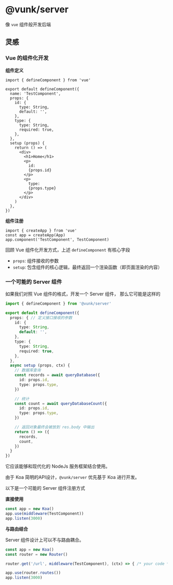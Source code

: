 # @vunk/server

像 `vue` 组件般开发后端

## 灵感

### Vue 的组件化开发

**组件定义**

```tsx
import { defineComponent } from 'vue'

export default defineComponent({
  name: 'TestComponent',
  props: {
    id: {
      type: String,
      default: '',
    },
    type: {
      type: String,
      required: true,
    },
  },
  setup (props) {
    return () => (
      <div>
        <h1>Home</h1>
        <p>
          id:
          {props.id}
        </p>
        <p>
          type:
          {props.type}
        </p>
      </div>
    )
  },
})
```

**组件注册**

```tsx
import { createApp } from 'vue'
const app = createApp(App)
app.component('TestComponent', TestComponent)
```

回顾 Vue 组件化开发方式，上述 `defineComponent` 有核心字段

+ `props`: 组件接收的参数
+ `setup`: 包含组件的核心逻辑，最终返回一个渲染函数（即页面渲染的内容）

### 一个可能的 Server 组件

如果我们对照 Vue 组件的格式，开发一个 Server 组件， 那么它可能是这样的

```ts
import { defineComponent } from '@vunk/server'

export default defineComponent({
  props: { // 定义接口接收的参数
    id: {
      type: String,
      default: '',
    },
    type: {
      type: String,
      required: true,
    },
  },
  async setup (props, ctx) {
    // 数据库查询
    const records = await queryDatabase({
      id: props.id,
      type: props.type,
    })

    // 统计
    const count = await queryDatabaseCount({
      id: props.id,
      type: props.type,
    })

    // 返回对象最终会被放到 res.body 中输出
    return () => ({
      records,
      count,
    })
  }
})
```

它应该能够和现代化的 NodeJs 服务框架结合使用。

由于 Koa 简明的API设计，`@vunk/server` 优先基于 Koa 进行开发。

以下是一个可能的 Server 组件注册方式

**直接使用**

```ts
const app = new Koa()
app.use(middleware(TestComponent))
app.listen(3000)
```

**与路由结合**

Server 组件设计上可以不与路由耦合。

```ts
const app = new Koa()
const router = new Router()

router.get('/url', middleware(TestComponent), (ctx) => { /* your code */ })

app.use(router.routes())
app.listen(3000)
```
